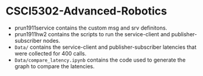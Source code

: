 # CSCI5302-Advanced-Robotics
- prun1911service contains the custom msg and srv definitons.
- prun1911hw2 contains the scripts to run the service-client and publisher-subscriber nodes.
- `Data/` contains the service-client and publisher-subscriber latencies that were collected for 400 calls.
- `Data/compare_latency.ipynb` contains the code used to generate the graph to compare the latencies.
